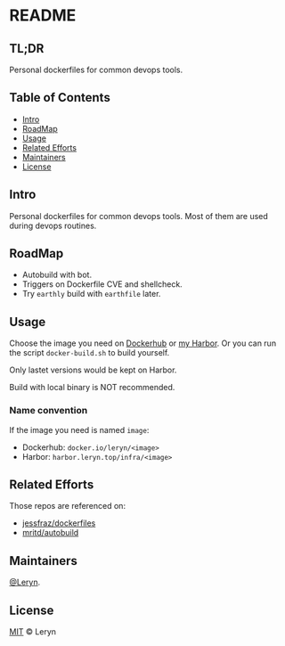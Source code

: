 # README

## TL;DR

Personal dockerfiles for common devops tools.

## Table of Contents

- [Intro](#intro)
- [RoadMap](#roadmap)
- [Usage](#usage)
- [Related Efforts](#related-efforts)
- [Maintainers](#maintainers)
- [License](#license)

## Intro

Personal dockerfiles for common devops tools. Most of them are used during devops routines.

## RoadMap

- Autobuild with bot.
- Triggers on Dockerfile CVE and shellcheck.
- Try `earthly` build with `earthfile` later.

## Usage

Choose the image you need on [Dockerhub](https://hub.docker.com/) or [my Harbor](https://harbor.leryn.top). Or you can run the script `docker-build.sh` to build yourself.

Only lastet versions would be kept on Harbor.

Build with local binary is NOT recommended.

### Name convention

If the image you need is named `image`:

- Dockerhub: `docker.io/leryn/<image>`
- Harbor: `harbor.leryn.top/infra/<image>`

## Related Efforts

Those repos are referenced on:

- [jessfraz/dockerfiles](https://github.com/jessfraz/dockerfiles)
- [mritd/autobuild](https://github.com/mritd/autobuild)

## Maintainers

[@Leryn](https://github.com/leryn1122).

## License

[MIT](LICENSE) © Leryn

